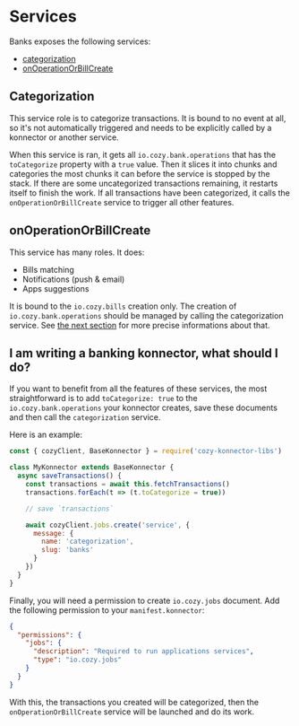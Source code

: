 # Services

Banks exposes the following services:

* [categorization](#categorization)
* [onOperationOrBillCreate](#onoperationorbillcreate)

## Categorization

This service role is to categorize transactions. It is bound to no event at
all, so it's not automatically triggered and needs to be explicitly called by a
konnector or another service.

When this service is ran, it gets all `io.cozy.bank.operations` that has the
`toCategorize` property with a `true` value. Then it slices it into chunks and
categories the most chunks it can before the service is stopped by the stack.
If there are some uncategorized transactions remaining, it restarts itself to
finish the work. If all transactions have been categorized, it calls the
`onOperationOrBillCreate` service to trigger all other features.

## onOperationOrBillCreate

This service has many roles. It does:

* Bills matching
* Notifications (push & email)
* Apps suggestions

It is bound to the `io.cozy.bills` creation only. The creation of
`io.cozy.bank.operations` should be managed by calling the categorization
service. See [the next
section](#i-am-writing-a-banking-konnector-what-should-i-do) for more precise
informations about that.

## I am writing a banking konnector, what should I do?

If you want to benefit from all the features of these services, the most
straightforward is to add `toCategorize: true` to the `io.cozy.bank.operations`
your konnector creates, save these documents and then call the `categorization`
service.

Here is an example:

```js
const { cozyClient, BaseKonnector } = require('cozy-konnector-libs')

class MyKonnector extends BaseKonnector {
  async saveTransactions() {
    const transactions = await this.fetchTransactions()
    transactions.forEach(t => (t.toCategorize = true))

    // save `transactions`

    await cozyClient.jobs.create('service', {
      message: {
        name: 'categorization',
        slug: 'banks'
      }
    })
  }
}
```

Finally, you will need a permission to create `io.cozy.jobs` document. Add the
following permission to your `manifest.konnector`:

```json
{
  "permissions": {
    "jobs": {
      "description": "Required to run applications services",
      "type": "io.cozy.jobs"
    }
  }
}
```

With this, the transactions you created will be categorized, then the
`onOperationOrBillCreate` service will be launched and do its work.
